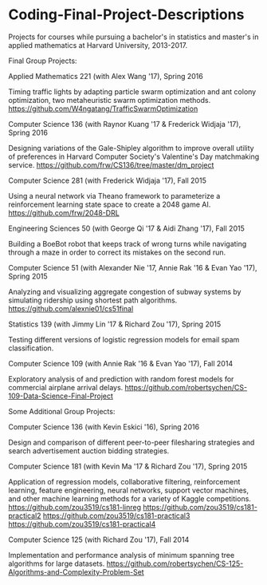 # Coding-Final-Project-Descriptions
Projects for courses while pursuing a bachelor's in statistics and master's in applied mathematics at Harvard University, 2013-2017.

Final Group Projects:

Applied Mathematics 221 (with Alex Wang '17), Spring 2016

Timing traffic lights by adapting particle swarm optimization and ant colony optimization, two metaheuristic swarm optimization methods.
https://github.com/W4ngatang/TrafficSwarmOptimization

Computer Science 136 (with Raynor Kuang '17 & Frederick Widjaja '17), Spring 2016

Designing variations of the Gale-Shipley algorithm to improve overall utility of preferences in Harvard Computer Society's Valentine's Day matchmaking service.
https://github.com/frw/CS136/tree/master/dm_project

Computer Science 281 (with Frederick Widjaja '17), Fall 2015

Using a neural network via Theano framework to parameterize a reinforcement learning state space to create a 2048 game AI.
https://github.com/frw/2048-DRL

Engineering Sciences 50 (with George Qi '17 & Aidi Zhang '17), Fall 2015

Building a BoeBot robot that keeps track of wrong turns while navigating through a maze in order to correct its mistakes on the second run.

Computer Science 51 (with Alexander Nie '17, Annie Rak '16 & Evan Yao '17), Spring 2015

Analyzing and visualizing aggregate congestion of subway systems by simulating ridership using shortest path algorithms.
https://github.com/alexnie01/cs51final

Statistics 139 (with Jimmy Lin '17 & Richard Zou '17), Spring 2015

Testing different versions of logistic regression models for email spam classification.

Computer Science 109 (with Annie Rak '16 & Evan Yao '17), Fall 2014

Exploratory analysis of and prediction with random forest models for commercial airplane arrival delays. https://github.com/robertsychen/CS-109-Data-Science-Final-Project

Some Additional Group Projects:

Computer Science 136 (with Kevin Eskici '16), Spring 2016

Design and comparison of different peer-to-peer filesharing strategies and search advertisement auction bidding strategies.

Computer Science 181 (with Kevin Ma '17 & Richard Zou '17), Spring 2015

Application of regression models, collaborative filtering, reinforcement learning, feature engineering, neural networks, support vector machines, and other machine learning methods for a variety of Kaggle competitions.
https://github.com/zou3519/cs181-linreg
https://github.com/zou3519/cs181-practical2
https://github.com/zou3519/cs181-practical3
https://github.com/zou3519/cs181-practical4

Computer Science 125 (with Richard Zou '17), Fall 2014

Implementation and performance analysis of minimum spanning tree algorithms for large datasets.
https://github.com/robertsychen/CS-125-Algorithms-and-Complexity-Problem-Set
